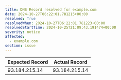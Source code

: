 ```yaml
---
title: DNS Record resolved for example.com
date: 2024-10-27T06:22:01.781215+00:00
resolved: True
resolvedWhen: 2024-10-27T06:22:01.781223+00:00
resolvedStartTime: 2024-10-25T21:09:43.191474+00:00
severity: notice
affected:
  - example.com
section: issue
---
```


| Expected Record  | Actual Record  |
|------------------|----------------|
| 93.184.215.14 | 93.184.215.14 |

